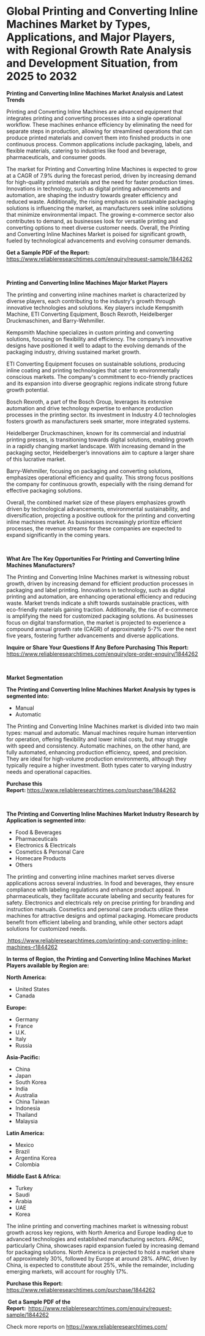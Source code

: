 <p><h1>Global Printing and Converting Inline Machines Market by Types, Applications, and Major Players, with Regional Growth Rate Analysis and Development Situation, from 2025 to 2032</h1></p><p><strong>Printing and Converting Inline Machines Market Analysis and Latest Trends</strong></p>
<p><p>Printing and Converting Inline Machines are advanced equipment that integrates printing and converting processes into a single operational workflow. These machines enhance efficiency by eliminating the need for separate steps in production, allowing for streamlined operations that can produce printed materials and convert them into finished products in one continuous process. Common applications include packaging, labels, and flexible materials, catering to industries like food and beverage, pharmaceuticals, and consumer goods.</p><p>The market for Printing and Converting Inline Machines is expected to grow at a CAGR of 7.9% during the forecast period, driven by increasing demand for high-quality printed materials and the need for faster production times. Innovations in technology, such as digital printing advancements and automation, are shaping the industry towards greater efficiency and reduced waste. Additionally, the rising emphasis on sustainable packaging solutions is influencing the market, as manufacturers seek inline solutions that minimize environmental impact. The growing e-commerce sector also contributes to demand, as businesses look for versatile printing and converting options to meet diverse customer needs. Overall, the Printing and Converting Inline Machines Market is poised for significant growth, fueled by technological advancements and evolving consumer demands.</p></p>
<p><strong>Get a Sample PDF of the Report:&nbsp;</strong> <a href="https://www.reliableresearchtimes.com/enquiry/request-sample/1844262?utm_campaign=2888&utm_medium=2&utm_source=Github&utm_content=ia&utm_term=28022025&utm_id=printing-and-converting-inline-machines">https://www.reliableresearchtimes.com/enquiry/request-sample/1844262</a></p>
<p>&nbsp;</p>
<p><strong>Printing and Converting Inline Machines Major Market Players</strong></p>
<p><p>The printing and converting inline machines market is characterized by diverse players, each contributing to the industry's growth through innovative technologies and solutions. Key players include Kempsmith Machine, ETI Converting Equipment, Bosch Rexroth, Heidelberger Druckmaschinen, and Barry-Wehmiller.</p><p>Kempsmith Machine specializes in custom printing and converting solutions, focusing on flexibility and efficiency. The company’s innovative designs have positioned it well to adapt to the evolving demands of the packaging industry, driving sustained market growth.</p><p>ETI Converting Equipment focuses on sustainable solutions, producing inline coating and printing technologies that cater to environmentally conscious markets. The company's commitment to eco-friendly practices and its expansion into diverse geographic regions indicate strong future growth potential.</p><p>Bosch Rexroth, a part of the Bosch Group, leverages its extensive automation and drive technology expertise to enhance production processes in the printing sector. Its investment in Industry 4.0 technologies fosters growth as manufacturers seek smarter, more integrated systems.</p><p>Heidelberger Druckmaschinen, known for its commercial and industrial printing presses, is transitioning towards digital solutions, enabling growth in a rapidly changing market landscape. With increasing demand in the packaging sector, Heidelberger’s innovations aim to capture a larger share of this lucrative market.</p><p>Barry-Wehmiller, focusing on packaging and converting solutions, emphasizes operational efficiency and quality. This strong focus positions the company for continuous growth, especially with the rising demand for effective packaging solutions.</p><p>Overall, the combined market size of these players emphasizes growth driven by technological advancements, environmental sustainability, and diversification, projecting a positive outlook for the printing and converting inline machines market. As businesses increasingly prioritize efficient processes, the revenue streams for these companies are expected to expand significantly in the coming years.</p></p>
<p>&nbsp;</p>
<p><strong>What Are The Key Opportunities For Printing and Converting Inline Machines Manufacturers?</strong></p>
<p><p>The Printing and Converting Inline Machines market is witnessing robust growth, driven by increasing demand for efficient production processes in packaging and label printing. Innovations in technology, such as digital printing and automation, are enhancing operational efficiency and reducing waste. Market trends indicate a shift towards sustainable practices, with eco-friendly materials gaining traction. Additionally, the rise of e-commerce is amplifying the need for customized packaging solutions. As businesses focus on digital transformation, the market is projected to experience a compound annual growth rate (CAGR) of approximately 5-7% over the next five years, fostering further advancements and diverse applications.</p></p>
<p><strong>Inquire or Share Your Questions If Any Before Purchasing This Report:</strong> <a href="https://www.reliableresearchtimes.com/enquiry/pre-order-enquiry/1844262?utm_campaign=2888&utm_medium=2&utm_source=Github&utm_content=ia&utm_term=28022025&utm_id=printing-and-converting-inline-machines">https://www.reliableresearchtimes.com/enquiry/pre-order-enquiry/1844262</a></p>
<p>&nbsp;</p>
<p><strong>Market Segmentation</strong></p>
<p><strong>The Printing and Converting Inline Machines Market Analysis by types is segmented into:</strong></p>
<p><ul><li>Manual</li><li>Automatic</li></ul></p>
<p><p>The Printing and Converting Inline Machines market is divided into two main types: manual and automatic. Manual machines require human intervention for operation, offering flexibility and lower initial costs, but may struggle with speed and consistency. Automatic machines, on the other hand, are fully automated, enhancing production efficiency, speed, and precision. They are ideal for high-volume production environments, although they typically require a higher investment. Both types cater to varying industry needs and operational capacities.</p></p>
<p><strong>Purchase this Report:&nbsp;</strong><a href="https://www.reliableresearchtimes.com/purchase/1844262?utm_campaign=2888&utm_medium=2&utm_source=Github&utm_content=ia&utm_term=28022025&utm_id=printing-and-converting-inline-machines">https://www.reliableresearchtimes.com/purchase/1844262</a></p>
<p>&nbsp;</p>
<p><strong>The Printing and Converting Inline Machines Market Industry Research by Application is segmented into:</strong></p>
<p><ul><li>Food & Beverages</li><li>Pharmaceuticals</li><li>Electronics & Electricals</li><li>Cosmetics & Personal Care</li><li>Homecare Products</li><li>Others</li></ul></p>
<p><p>The printing and converting inline machines market serves diverse applications across several industries. In food and beverages, they ensure compliance with labeling regulations and enhance product appeal. In pharmaceuticals, they facilitate accurate labeling and security features for safety. Electronics and electricals rely on precise printing for branding and instruction manuals. Cosmetics and personal care products utilize these machines for attractive designs and optimal packaging. Homecare products benefit from efficient labeling and branding, while other sectors adapt solutions for customized needs.</p></p>
<p><a href="https://www.reliableresearchtimes.com/printing-and-converting-inline-machines-r1844262?utm_campaign=2888&utm_medium=2&utm_source=Github&utm_content=ia&utm_term=28022025&utm_id=printing-and-converting-inline-machines">&nbsp;https://www.reliableresearchtimes.com/printing-and-converting-inline-machines-r1844262</a></p>
<p><strong>In terms of Region, the Printing and Converting Inline Machines Market Players available by Region are:</strong></p>
<p>
    <p> <strong> North America: </strong>
        <ul>
            <li>United States</li>
            <li>Canada</li>
        </ul>
        </p> 
    <p> <strong> Europe: </strong>
        <ul>
            <li>Germany</li>
            <li>France</li>
            <li>U.K.</li>
            <li>Italy</li>
            <li>Russia</li>
        </ul>
        </p> 
    <p> <strong> Asia-Pacific: </strong>
        <ul>
            <li>China</li>
            <li>Japan</li>
            <li>South Korea</li>
            <li>India</li>
            <li>Australia</li>
            <li>China Taiwan</li>
            <li>Indonesia</li>
            <li>Thailand</li>
            <li>Malaysia</li>
        </ul>
        </p> 
    <p> <strong> Latin America: </strong>
        <ul>
            <li>Mexico</li>
            <li>Brazil</li>
            <li>Argentina Korea</li>
            <li>Colombia</li>
        </ul>
        </p> 
    <p> <strong> Middle East & Africa: </strong>
        <ul>
            <li>Turkey</li>
            <li>Saudi</li>
            <li>Arabia</li>
            <li>UAE</li>
            <li>Korea</li>
        </ul>
    </p>
    </p>
<p><p>The inline printing and converting machines market is witnessing robust growth across key regions, with North America and Europe leading due to advanced technologies and established manufacturing sectors. APAC, particularly China, showcases rapid expansion fueled by increasing demand for packaging solutions. North America is projected to hold a market share of approximately 30%, followed by Europe at around 28%. APAC, driven by China, is expected to constitute about 25%, while the remainder, including emerging markets, will account for roughly 17%.</p></p>
<p><strong>Purchase this Report: </strong><a href="https://www.reliableresearchtimes.com/purchase/1844262?utm_campaign=2888&utm_medium=2&utm_source=Github&utm_content=ia&utm_term=28022025&utm_id=printing-and-converting-inline-machines">https://www.reliableresearchtimes.com/purchase/1844262</a></p>
<p>&nbsp;<strong>Get a Sample PDF of the Report:&nbsp;&nbsp;</strong><a href="https://www.reliableresearchtimes.com/enquiry/request-sample/1844262?utm_campaign=2888&utm_medium=2&utm_source=Github&utm_content=ia&utm_term=28022025&utm_id=printing-and-converting-inline-machines">https://www.reliableresearchtimes.com/enquiry/request-sample/1844262</a></p>
<p><strong></strong></p>
<p>Check more reports on <a href="https://www.reliableresearchtimes.com/?utm_campaign=2888&utm_medium=2&utm_source=Github&utm_content=ia&utm_term=28022025&utm_id=printing-and-converting-inline-machines">https://www.reliableresearchtimes.com/</a></p>